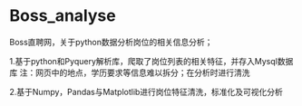 # Boss_analyse



Boss直聘网，关于python数据分析岗位的相关信息分析；

1.基于python和Pyquery解析库，爬取了岗位列表的相关特征，并存入Mysql数据库
注：网页中的地点，学历要求等信息难以拆分；在分析时进行清洗

2.基于Numpy，Pandas与Matplotlib进行岗位特征清洗，标准化及可视化分析
